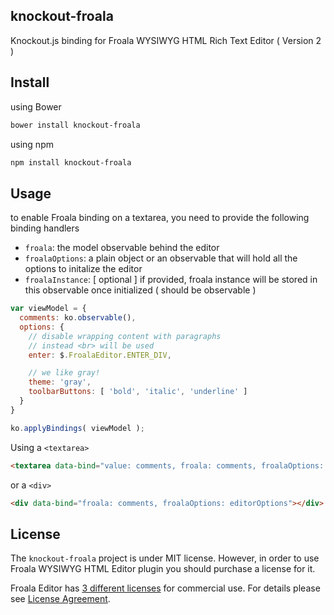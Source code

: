 ## knockout-froala

Knockout.js binding for Froala WYSIWYG HTML Rich Text Editor ( Version 2 )

## Install

using Bower

```bash
bower install knockout-froala
```

using npm

```bash
npm install knockout-froala
```

## Usage

to enable Froala binding on a textarea, you need to provide the following binding handlers

* `froala`: the model observable behind the editor
* `froalaOptions`: a plain object or an observable that will hold all the options to initalize the editor
* `froalaInstance`: [ optional ] if provided, froala instance will be stored in this observable once initialized ( should be observable )

```js
var viewModel = {
  comments: ko.observable(),
  options: {
    // disable wrapping content with paragraphs
    // instead <br> will be used
    enter: $.FroalaEditor.ENTER_DIV,

    // we like gray!
    theme: 'gray',
    toolbarButtons: [ 'bold', 'italic', 'underline' ]
  }
}

ko.applyBindings( viewModel );
```

Using a `<textarea>`

```html
<textarea data-bind="value: comments, froala: comments, froalaOptions: editorOptions"></textarea>
```

or a `<div>`

```html
<div data-bind="froala: comments, froalaOptions: editorOptions"></div>
```

## License

The `knockout-froala` project is under MIT license. However, in order to use Froala WYSIWYG HTML Editor plugin you should purchase a license for it.

Froala Editor has [3 different licenses](http://froala.com/wysiwyg-editor/pricing) for commercial use.
For details please see [License Agreement](http://froala.com/wysiwyg-editor/terms).
